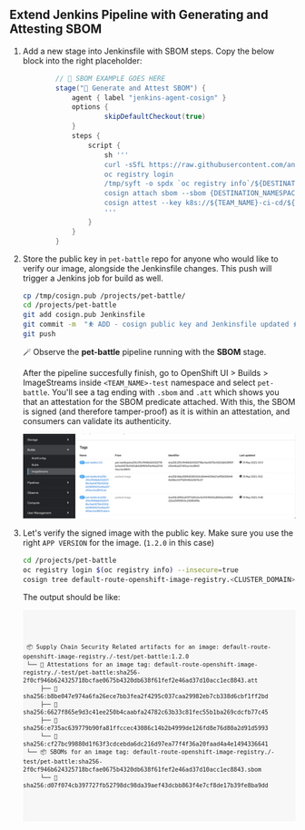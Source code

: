 ## Extend Jenkins Pipeline with Generating and Attesting SBOM

1. Add a new stage into Jenkinsfile with SBOM steps. Copy the below block into the right placeholder:

    ```groovy
            // 💸 SBOM EXAMPLE GOES HERE
            stage("💸 Generate and Attest SBOM") {
                agent { label "jenkins-agent-cosign" }           
                options {
                        skipDefaultCheckout(true)
                }
                steps {
                    script {
                        sh '''
                        curl -sSfL https://raw.githubusercontent.com/anchore/syft/main/install.sh | sh -s -- -b /tmp/
                        oc registry login
                        /tmp/syft -o spdx `oc registry info`/${DESTINATION_NAMESPACE}/${APP_NAME}:${VERSION} > ${DESTINATION_NAMESPACE}-${APP_NAME}-${VERSION}.sbom
                        cosign attach sbom --sbom {DESTINATION_NAMESPACE}-${APP_NAME}-${VERSION}.sbom `oc registry info`/${DESTINATION_NAMESPACE}/${APP_NAME}:${VERSION}
                        cosign attest --key k8s://${TEAM_NAME}-ci-cd/${TEAM_NAME}-cosign  --predicate {DESTINATION_NAMESPACE}-${APP_NAME}-${VERSION}.sbom `oc registry info`/${DESTINATION_NAMESPACE}/${APP_NAME}:${VERSION}
                        '''
                    }
                }
            }
    ```

3. Store the public key in `pet-battle` repo for anyone who would like to verify our image, alongside the Jenkinsfile changes. This push will trigger a Jenkins job for build as well.

    ```bash
    cp /tmp/cosign.pub /projects/pet-battle/
    cd /projects/pet-battle
    git add cosign.pub Jenkinsfile
    git commit -m  "⛹️ ADD - cosign public key and Jenkinsfile updated ⛹️"
    git push
    ```

    🪄 Observe the **pet-battle** pipeline running with the **SBOM** stage.
    <insert image>

    After the pipeline succesfully finish, go to OpenShift UI > Builds > ImageStreams inside `<TEAM_NAME>-test` namespace and select `pet-battle`. You'll see a tag ending with `.sbom` and `.att` which shows you that an attestation for the SBOM predicate attached. With this, the SBOM is signed (and therefore tamper-proof) as it is within an attestation, and consumers can validate its authenticity.

    ![sbom-sign-pet-battle](images/sbom-sign-pet-battle.png)


4. Let's verify the signed image with the public key. Make sure you use the right `APP VERSION` for the image. (`1.2.0` in this case)

    ```bash
    cd /projects/pet-battle
    oc registry login $(oc registry info) --insecure=true
    cosign tree default-route-openshift-image-registry.<CLUSTER_DOMAIN>/<TEAM_NAME>-test/pet-battle:1.2.0 --allow-insecure-registry
    ```

    The output should be like:

    <div class="slider" style="background: #f7f7f7">
    <pre><code class="slide">
    <pre><code class="language-bash">
    📦 Supply Chain Security Related artifacts for an image: default-route-openshift-image-registry.<CLUSTER_DOMAIN>/<TEAM_NAME>-test/pet-battle:1.2.0
    └── 💾 Attestations for an image tag: default-route-openshift-image-registry.<CLUSTER_DOMAIN>/<TEAM_NAME>-test/pet-battle:sha256-2f0cf946b624325718bcfae0675b4320db638f61fef2e46ad37d10acc1ec8843.att
        ├── 🍒 sha256:b8be047e974a6fa26ece7bb3fea2f4295c037caa29982eb7cb338d6cbf1ff2bd
        ├── 🍒 sha256:6627f865e9d3c41ee250b4caabfa24782c63b33c81fec55b1ba269cdcfb77c45
        ├── 🍒 sha256:e735ac639779b90fa81ffccec43086c14b2b4999de126fd8e76d80a2d91d5993
        └── 🍒 sha256:cf27bc99880d1f63f3cdcebda6dc216d97ea77f4f36a20faad4a4e1494336641
    └── 📦 SBOMs for an image tag: default-route-openshift-image-registry.<CLUSTER_DOMAIN>/<TEAM_NAME>-test/pet-battle:sha256-2f0cf946b624325718bcfae0675b4320db638f61fef2e46ad37d10acc1ec8843.sbom
        └── 🍒 sha256:d07f074cb397727fb52798dc98da39aef43dcbb863f4e7cf8de17b39fe8ba9dd
    </pre></code>
    </code></pre></div>

